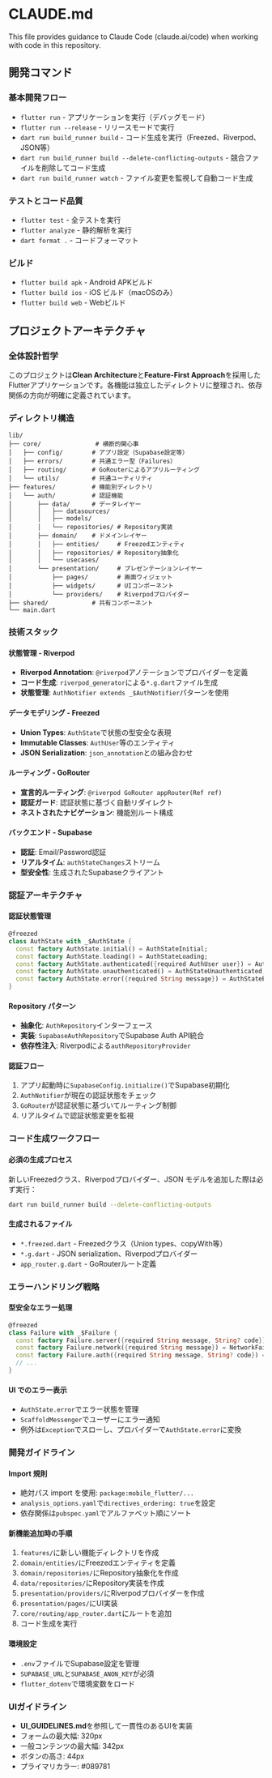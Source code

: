 # CLAUDE.md

This file provides guidance to Claude Code (claude.ai/code) when working with code in this repository.

## 開発コマンド

### 基本開発フロー
- `flutter run` - アプリケーションを実行（デバッグモード）
- `flutter run --release` - リリースモードで実行
- `dart run build_runner build` - コード生成を実行（Freezed、Riverpod、JSON等）
- `dart run build_runner build --delete-conflicting-outputs` - 競合ファイルを削除してコード生成
- `dart run build_runner watch` - ファイル変更を監視して自動コード生成

### テストとコード品質
- `flutter test` - 全テストを実行
- `flutter analyze` - 静的解析を実行
- `dart format .` - コードフォーマット

### ビルド
- `flutter build apk` - Android APKビルド
- `flutter build ios` - iOS ビルド（macOSのみ）
- `flutter build web` - Webビルド

## プロジェクトアーキテクチャ

### 全体設計哲学
このプロジェクトは**Clean Architecture**と**Feature-First Approach**を採用したFlutterアプリケーションです。各機能は独立したディレクトリに整理され、依存関係の方向が明確に定義されています。

### ディレクトリ構造
```
lib/
├── core/               # 横断的関心事
│   ├── config/        # アプリ設定（Supabase設定等）
│   ├── errors/        # 共通エラー型（Failures）
│   ├── routing/       # GoRouterによるアプリルーティング
│   └── utils/         # 共通ユーティリティ
├── features/          # 機能別ディレクトリ
│   └── auth/          # 認証機能
│       ├── data/      # データレイヤー
│       │   ├── datasources/
│       │   ├── models/
│       │   └── repositories/ # Repository実装
│       ├── domain/    # ドメインレイヤー
│       │   ├── entities/     # Freezedエンティティ
│       │   ├── repositories/ # Repository抽象化
│       │   └── usecases/
│       └── presentation/     # プレゼンテーションレイヤー
│           ├── pages/        # 画面ウィジェット
│           ├── widgets/      # UIコンポーネント
│           └── providers/    # Riverpodプロバイダー
├── shared/            # 共有コンポーネント
└── main.dart
```

### 技術スタック

#### 状態管理 - Riverpod
- **Riverpod Annotation**: `@riverpod`アノテーションでプロバイダーを定義
- **コード生成**: `riverpod_generator`による`*.g.dart`ファイル生成
- **状態管理**: `AuthNotifier extends _$AuthNotifier`パターンを使用

#### データモデリング - Freezed
- **Union Types**: `AuthState`で状態の型安全な表現
- **Immutable Classes**: `AuthUser`等のエンティティ
- **JSON Serialization**: `json_annotation`との組み合わせ

#### ルーティング - GoRouter
- **宣言的ルーティング**: `@riverpod GoRouter appRouter(Ref ref)`
- **認証ガード**: 認証状態に基づく自動リダイレクト
- **ネストされたナビゲーション**: 機能別ルート構成

#### バックエンド - Supabase
- **認証**: Email/Password認証
- **リアルタイム**: `authStateChanges`ストリーム
- **型安全性**: 生成されたSupabaseクライアント

### 認証アーキテクチャ

#### 認証状態管理
```dart
@freezed
class AuthState with _$AuthState {
  const factory AuthState.initial() = AuthStateInitial;
  const factory AuthState.loading() = AuthStateLoading;
  const factory AuthState.authenticated({required AuthUser user}) = AuthStateAuthenticated;
  const factory AuthState.unauthenticated() = AuthStateUnauthenticated;
  const factory AuthState.error({required String message}) = AuthStateError;
}
```

#### Repository パターン
- **抽象化**: `AuthRepository`インターフェース
- **実装**: `SupabaseAuthRepository`でSupabase Auth API統合
- **依存性注入**: Riverpodによる`authRepositoryProvider`

#### 認証フロー
1. アプリ起動時に`SupabaseConfig.initialize()`でSupabase初期化
2. `AuthNotifier`が現在の認証状態をチェック
3. `GoRouter`が認証状態に基づいてルーティング制御
4. リアルタイムで認証状態変更を監視

### コード生成ワークフロー

#### 必須の生成プロセス
新しいFreezedクラス、Riverpodプロバイダー、JSON モデルを追加した際は必ず実行：
```bash
dart run build_runner build --delete-conflicting-outputs
```

#### 生成されるファイル
- `*.freezed.dart` - Freezedクラス（Union types、copyWith等）
- `*.g.dart` - JSON serialization、Riverpodプロバイダー
- `app_router.g.dart` - GoRouterルート定義

### エラーハンドリング戦略

#### 型安全なエラー処理
```dart
@freezed
class Failure with _$Failure {
  const factory Failure.server({required String message, String? code}) = ServerFailure;
  const factory Failure.network({required String message}) = NetworkFailure;
  const factory Failure.auth({required String message, String? code}) = AuthFailure;
  // ...
}
```

#### UI でのエラー表示
- `AuthState.error`でエラー状態を管理
- `ScaffoldMessenger`でユーザーにエラー通知
- 例外は`Exception`でスローし、プロバイダーで`AuthState.error`に変換

### 開発ガイドライン

#### Import 規則
- 絶対パス import を使用: `package:mobile_flutter/...`
- `analysis_options.yaml`で`directives_ordering: true`を設定
- 依存関係は`pubspec.yaml`でアルファベット順にソート

#### 新機能追加時の手順
1. `features/`に新しい機能ディレクトリを作成
2. `domain/entities/`にFreezedエンティティを定義
3. `domain/repositories/`にRepository抽象化を作成
4. `data/repositories/`にRepository実装を作成
5. `presentation/providers/`にRiverpodプロバイダーを作成
6. `presentation/pages/`にUI実装
7. `core/routing/app_router.dart`にルートを追加
8. コード生成を実行

#### 環境設定
- `.env`ファイルでSupabase設定を管理
- `SUPABASE_URL`と`SUPABASE_ANON_KEY`が必須
- `flutter_dotenv`で環境変数をロード

### UIガイドライン
- **UI_GUIDELINES.md**を参照して一貫性のあるUIを実装
- フォームの最大幅: 320px
- 一般コンテンツの最大幅: 342px
- ボタンの高さ: 44px
- プライマリカラー: #089781